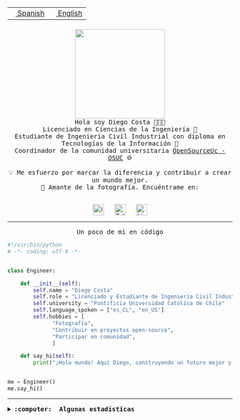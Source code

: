 <table border="0"  align="right">
 <tr><td><a href="README.md"><img src="https://upload.wikimedia.org/wikipedia/commons/thumb/8/89/Bandera_de_Espa%C3%B1a.svg/1200px-Bandera_de_Espa%C3%B1a.svg.png" height="10"> Spanish</a></td>
 <td><a href="README.en.md"><img src="https://upload.wikimedia.org/wikipedia/commons/a/a4/Flag_of_the_United_States.svg" height="10"> English</a></td></tr>
</table><br><br><br>

<p align="center">
  <img src="https://github.com/diegocostares/diegocostares/blob/main/Images/aaa2.gif?raw=true" height="200px" weight="200px">
  <br><samp>
    Hola soy Diego Costa 👨🏻‍💻<br>
    Licenciado en Ciencias de la Ingeniería 🤖<br>
    Estudiante de Ingeniería Civil Industrial con diploma en Tecnologías de la Información 🧠<br>
    Coordinador de la comunidad universitaria <a href="https://github.com/open-source-uc">OpenSourceUc - OSUC</a> 🌐<br>
  <br>
    💡 Me esfuerzo por marcar la diferencia y contribuir a crear un mundo mejor.<br>
    📸 Amante de la fotografía. Encuéntrame en: <br>
  <br></samp>
</p>

<p align="center">
   <a href="https://instagram.com/diegocosta_no" target="blank">
      <img align="center" src="https://cdn.jsdelivr.net/npm/simple-icons@3.0.1/icons/instagram.svg" alt="instagram" height="25px" width="25px" />
      &#8203;
   </a>
   &nbsp; &nbsp; &nbsp;
   <a href="https://t.me/diegocosta_no" target="blank">
      <img align="center" alt="Telegram" width="25px" src="https://icons-for-free.com/iconfiles/png/512/Telegram-1324888767380505522.png" />
      &#8203;
   </a>
   &nbsp; &nbsp; &nbsp;
   <a href="https://www.linkedin.com/in/diegocostar/" target="blank">
      <img align="center" alt="LinkedIn" width="25px" src="https://img.icons8.com/metro/452/linkedin.png" />
      &#8203;
   </a>
</p>

---

<p align="center"><front size="25"><samp>Un poco de mi en código</samp></front></p>

```python
#!/usr/bin/python
# -*- coding: utf-8 -*-


class Engineer:

    def __init__(self):
        self.name = "Diego Costa"
        self.role = "Licenciado y Estudiante de Ingeniería Civil Industrial"
        self.university = "Pontificia Universidad Católica de Chile"
        self.language_spoken = ["es_CL", "en_US"]
        self.hobbies = [
              "Fotografía",
              "Contribuir en proyectos open-source",
              "Participar en comunidad",
              ]

    def say_hi(self):
        print("¡Hola mundo! Aquí Diego, construyendo un futuro mejor y cambiando el mundo.")


me = Engineer()
me.say_hi()
```

---

<details>
  <summary><b><samp>:computer: &nbsp;Algunas estadísticas</samp></b></summary>
  <br/></p>

<!--START_SECTION:waka-->
![Code Time](http://img.shields.io/badge/Code%20Time-1%2C527%20hrs%2013%20mins-blue)

📅 **Soy más productivo los Viernes** 

```text
Lunes                    2686 commits        ████░░░░░░░░░░░░░░░░░░░░░   17.12 % 
Martes                   326 commits         █░░░░░░░░░░░░░░░░░░░░░░░░   02.08 % 
Miércoles                2311 commits        ████░░░░░░░░░░░░░░░░░░░░░   14.73 % 
Jueves                   2214 commits        ████░░░░░░░░░░░░░░░░░░░░░   14.11 % 
Viernes                  6430 commits        ██████████░░░░░░░░░░░░░░░   40.98 % 
Sábado                   1225 commits        ██░░░░░░░░░░░░░░░░░░░░░░░   07.81 % 
Domingo                  498 commits         █░░░░░░░░░░░░░░░░░░░░░░░░   03.17 % 
```


📊 **Esta semana me dediqué a** 

```text
🐱‍💻 Proyectos: 
BetpracticeSpider        7 hrs 33 mins       ██████████████░░░░░░░░░░░   54.12 % 
buk-webapp               5 hrs               █████████░░░░░░░░░░░░░░░░   35.90 % 
Testing-Tareas-2024-1    48 mins             █░░░░░░░░░░░░░░░░░░░░░░░░   05.83 % 
latex-templates          29 mins             █░░░░░░░░░░░░░░░░░░░░░░░░   03.51 % 
proyecto-2023-2-proyecto-4 mins              ░░░░░░░░░░░░░░░░░░░░░░░░░   00.54 % 
```


 Last Updated on 31/03/2024 19:42:11 UTC
<!--END_SECTION:waka-->

<p align="center"> <img src="https://github-readme-stats.vercel.app/api?username=diegocostares&show_icons=true&theme=ayu-mirage" alt="abhisheknaiidu" /></p>

</details>
